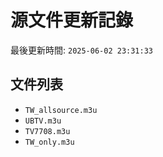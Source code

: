# 源文件更新記錄

最後更新時間: `2025-06-02 23:31:33`

## 文件列表
- `TW_allsource.m3u`
- `UBTV.m3u`
- `TV7708.m3u`
- `TW_only.m3u`
